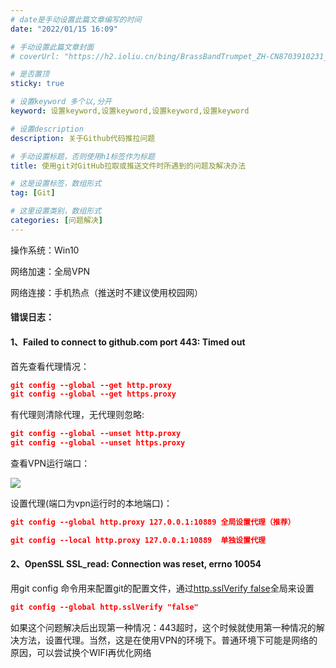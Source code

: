 ```yaml
---
# date是手动设置此篇文章编写的时间
date: "2022/01/15 16:09"

# 手动设置此篇文章封面
# coverUrl: "https://h2.ioliu.cn/bing/BrassBandTrumpet_ZH-CN8703910231_640x480.jpg?imageslim"

# 是否置顶
sticky: true

# 设置keyword 多个以,分开
keyword: 设置keyword,设置keyword,设置keyword,设置keyword

# 设置description
description: 关于Github代码推拉问题

# 手动设置标题，否则使用h1标签作为标题
title: 使用git对GitHub拉取或推送文件时所遇到的问题及解决办法

# 这是设置标签，数组形式
tag: [Git]

# 这里设置类别，数组形式
categories: [问题解决]
---
```




操作系统：Win10

网络加速：全局VPN

网络连接：手机热点（推送时不建议使用校园网）

#### 错误日志：

#### 	1、Failed to connect to github.com port 443: Timed out

首先查看代理情况：

```json
git config --global --get http.proxy
git config --global --get https.proxy
```

有代理则清除代理，无代理则忽略:

```json
git config --global --unset http.proxy
git config --global --unset https.proxy
```

查看VPN运行端口：

![](https://s4.ax1x.com/2022/01/17/7amcjI.png)

设置代理(端口为vpn运行时的本地端口)：

```json
git config --global http.proxy 127.0.0.1:10889 全局设置代理（推荐）

git config --local http.proxy 127.0.0.1:10889  单独设置代理
```

#### 2、OpenSSL SSL_read: Connection was reset, errno 10054

用git config 命令用来配置git的配置文件，通过<u>http.sslVerify false</u>全局来设置

```json
git config --global http.sslVerify "false"
```

如果这个问题解决后出现第一种情况：443超时，这个时候就使用第一种情况的解决方法，设置代理。当然，这是在使用VPN的环境下。普通环境下可能是网络的原因，可以尝试换个WIFI再优化网络